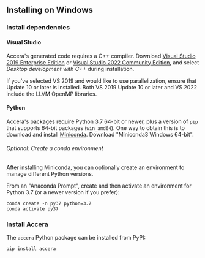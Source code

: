 [//]: # (Project: Accera)
[//]: # (Version: v1.2.11)

## Installing on Windows

### Install dependencies

#### Visual Studio

Accera's generated code requires a C++ compiler. Download [Visual Studio 2019 Enterprise Edition](https://visualstudio.microsoft.com/downloads/) or [Visual Studio 2022 Community Edition](https://visualstudio.microsoft.com/vs/), and select _Desktop development with C++_ during installation.

If you've selected VS 2019 and would like to use parallelization, ensure that Update 10 or later is installed. Both VS 2019 Update 10 or later and VS 2022 include the LLVM OpenMP libraries.

#### Python

Accera's packages require Python 3.7 64-bit or newer, plus a version of `pip` that supports 64-bit packages (`win_amd64`). One way to obtain this is to download and install [Miniconda](https://docs.conda.io/en/latest/miniconda.html). Download "Miniconda3 Windows 64-bit".

###### Optional: Create a conda environment

After installing Miniconda, you can optionally create an environment to manage different Python versions.

From an "Anaconda Prompt", create and then activate an environment for Python 3.7 (or a newer version if you prefer):

```shell
conda create -n py37 python=3.7
conda activate py37
```

### Install Accera

The `accera` Python package can be installed from PyPI:

```shell
pip install accera
```
